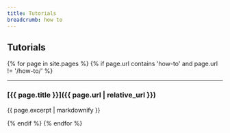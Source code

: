 ```yaml
---
title: Tutorials
breadcrumb: how to
---
```


## Tutorials

{% for page in site.pages %}
{% if page.url contains 'how-to' and page.url != '/how-to/' %}

<hr>

### [{{ page.title }}]({{ page.url | relative_url }})

{{ page.excerpt | markdownify }}

{% endif %}
{% endfor %}
